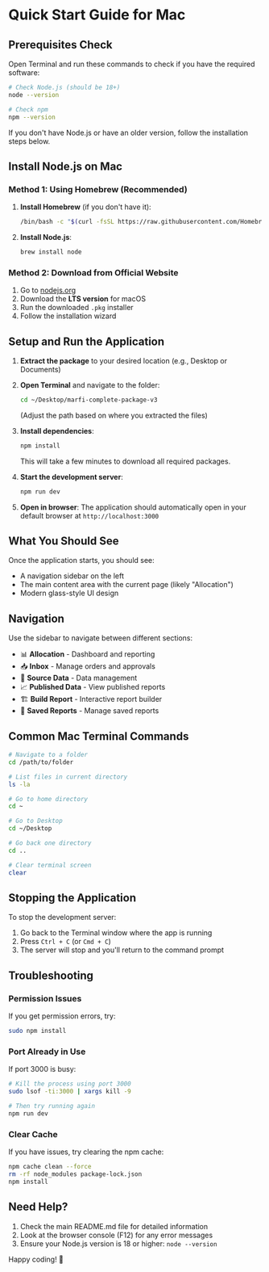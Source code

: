 # Quick Start Guide for Mac

## Prerequisites Check

Open Terminal and run these commands to check if you have the required software:

```bash
# Check Node.js (should be 18+)
node --version

# Check npm
npm --version
```

If you don't have Node.js or have an older version, follow the installation steps below.

## Install Node.js on Mac

### Method 1: Using Homebrew (Recommended)

1. **Install Homebrew** (if you don't have it):
   ```bash
   /bin/bash -c "$(curl -fsSL https://raw.githubusercontent.com/Homebrew/install/HEAD/install.sh)"
   ```

2. **Install Node.js**:
   ```bash
   brew install node
   ```

### Method 2: Download from Official Website

1. Go to [nodejs.org](https://nodejs.org/)
2. Download the **LTS version** for macOS
3. Run the downloaded `.pkg` installer
4. Follow the installation wizard

## Setup and Run the Application

1. **Extract the package** to your desired location (e.g., Desktop or Documents)

2. **Open Terminal** and navigate to the folder:
   ```bash
   cd ~/Desktop/marfi-complete-package-v3
   ```
   (Adjust the path based on where you extracted the files)

3. **Install dependencies**:
   ```bash
   npm install
   ```
   This will take a few minutes to download all required packages.

4. **Start the development server**:
   ```bash
   npm run dev
   ```

5. **Open in browser**:
   The application should automatically open in your default browser at `http://localhost:3000`

## What You Should See

Once the application starts, you should see:
- A navigation sidebar on the left
- The main content area with the current page (likely "Allocation")
- Modern glass-style UI design

## Navigation

Use the sidebar to navigate between different sections:
- 📊 **Allocation** - Dashboard and reporting
- 📥 **Inbox** - Manage orders and approvals  
- 📄 **Source Data** - Data management
- 📈 **Published Data** - View published reports
- 🏗️ **Build Report** - Interactive report builder
- 💾 **Saved Reports** - Manage saved reports

## Common Mac Terminal Commands

```bash
# Navigate to a folder
cd /path/to/folder

# List files in current directory
ls -la

# Go to home directory
cd ~

# Go to Desktop
cd ~/Desktop

# Go back one directory
cd ..

# Clear terminal screen
clear
```

## Stopping the Application

To stop the development server:
1. Go back to the Terminal window where the app is running
2. Press `Ctrl + C` (or `Cmd + C`)
3. The server will stop and you'll return to the command prompt

## Troubleshooting

### Permission Issues
If you get permission errors, try:
```bash
sudo npm install
```

### Port Already in Use
If port 3000 is busy:
```bash
# Kill the process using port 3000
sudo lsof -ti:3000 | xargs kill -9

# Then try running again
npm run dev
```

### Clear Cache
If you have issues, try clearing the npm cache:
```bash
npm cache clean --force
rm -rf node_modules package-lock.json
npm install
```

## Need Help?

1. Check the main README.md file for detailed information
2. Look at the browser console (F12) for any error messages
3. Ensure your Node.js version is 18 or higher: `node --version`

Happy coding! 🚀
